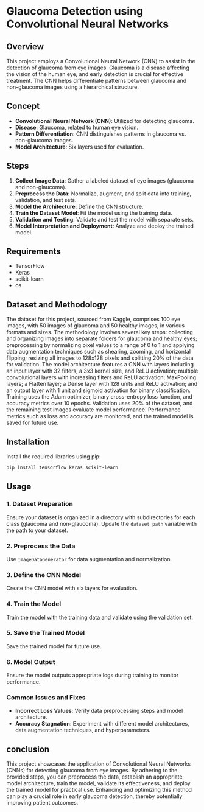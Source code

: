 # Glaucoma Detection using Convolutional Neural Networks

## Overview
This project employs a Convolutional Neural Network (CNN) to assist in the detection of glaucoma from eye images. Glaucoma is a disease affecting the vision of the human eye, and early detection is crucial for effective treatment. The CNN helps differentiate patterns between glaucoma and non-glaucoma images using a hierarchical structure.

## Concept
- **Convolutional Neural Network (CNN)**: Utilized for detecting glaucoma.
- **Disease**: Glaucoma, related to human eye vision.
- **Pattern Differentiation**: CNN distinguishes patterns in glaucoma vs. non-glaucoma images.
- **Model Architecture**: Six layers used for evaluation.

## Steps
1. **Collect Image Data**: Gather a labeled dataset of eye images (glaucoma and non-glaucoma).
2. **Preprocess the Data**: Normalize, augment, and split data into training, validation, and test sets.
3. **Model the Architecture**: Define the CNN structure.
4. **Train the Dataset Model**: Fit the model using the training data.
5. **Validation and Testing**: Validate and test the model with separate sets.
6. **Model Interpretation and Deployment**: Analyze and deploy the trained model.

## Requirements
- TensorFlow
- Keras
- scikit-learn
- os

## Dataset and Methodology
The dataset for this project, sourced from Kaggle, comprises 100 eye images, with 50 images of glaucoma and 50 healthy images, in various formats and sizes. The methodology involves several key steps: collecting and organizing images into separate folders for glaucoma and healthy eyes; preprocessing by normalizing pixel values to a range of 0 to 1 and applying data augmentation techniques such as shearing, zooming, and horizontal flipping; resizing all images to 128x128 pixels and splitting 20% of the data for validation. The model architecture features a CNN with layers including an input layer with 32 filters, a 3x3 kernel size, and ReLU activation; multiple convolutional layers with increasing filters and ReLU activation; MaxPooling layers; a Flatten layer; a Dense layer with 128 units and ReLU activation; and an output layer with 1 unit and sigmoid activation for binary classification. Training uses the Adam optimizer, binary cross-entropy loss function, and accuracy metrics over 10 epochs. Validation uses 20% of the dataset, and the remaining test images evaluate model performance. Performance metrics such as loss and accuracy are monitored, and the trained model is saved for future use.

## Installation
Install the required libraries using pip:
```bash
pip install tensorflow keras scikit-learn
```

## Usage

### 1. Dataset Preparation
Ensure your dataset is organized in a directory with subdirectories for each class (glaucoma and non-glaucoma). Update the `dataset_path` variable with the path to your dataset.

### 2. Preprocess the Data
Use `ImageDataGenerator` for data augmentation and normalization.

### 3. Define the CNN Model
Create the CNN model with six layers for evaluation.

### 4. Train the Model
Train the model with the training data and validate using the validation set.

### 5. Save the Trained Model
Save the trained model for future use.

### 6. Model Output
Ensure the model outputs appropriate logs during training to monitor performance.

### Common Issues and Fixes
- **Incorrect Loss Values**: Verify data preprocessing steps and model architecture.
- **Accuracy Stagnation**: Experiment with different model architectures, data augmentation techniques, and hyperparameters.

## conclusion
This project showcases the application of Convolutional Neural Networks (CNNs) for detecting glaucoma from eye images. By adhering to the provided steps, you can preprocess the data, establish an appropriate model architecture, train the model, validate its effectiveness, and deploy the trained model for practical use. Enhancing and optimizing this method can play a crucial role in early glaucoma detection, thereby potentially improving patient outcomes.


